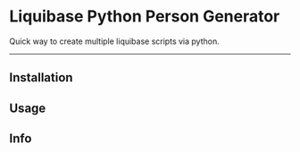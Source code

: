 # Liquibase Python Person Generator
Quick way to create multiple liquibase scripts via python.

---
## Installation
## Usage
## Info